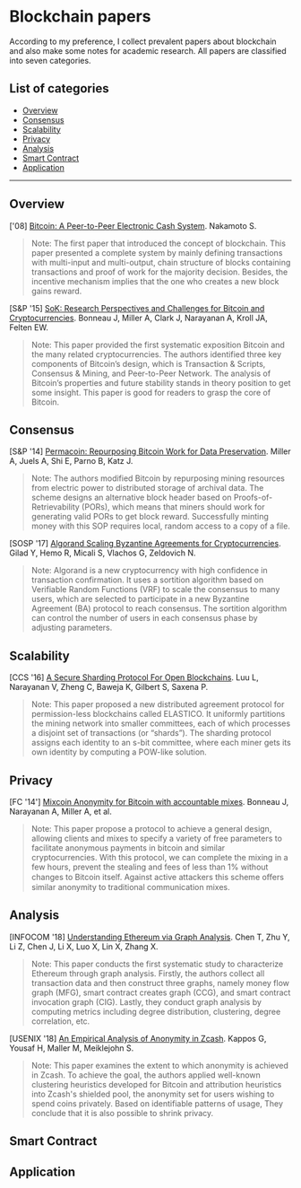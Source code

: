 # Blockchain papers
According to my preference, I collect prevalent papers about blockchain and also make some notes for academic research. All papers are classified into seven categories.

## List of categories
- [Overview](#Overview)
- [Consensus](#Consensus)
- [Scalability](#Scalability)
- [Privacy](#Privacy)
- [Analysis](#Analysis)
- [Smart Contract](#Smart-Contract)
- [Application](#Application)

---

## Overview
['08] [Bitcoin: A Peer-to-Peer Electronic Cash System](Overview/2008_Bitcoin_A_Peer-to-Peer_Electronic_Cash_System.pdf). Nakamoto S. 
>Note: The first paper that introduced the concept of blockchain. This paper presented a complete system by mainly defining transactions with multi-input and multi-output, chain structure of blocks containing transactions and proof of work for the majority decision. Besides, the incentive mechanism implies that the one who creates a new block gains reward.

[S&P '15] [SoK: Research Perspectives and Challenges for Bitcoin and Cryptocurrencies](Overview/2015_SoK_Research_perspectives_and_challenges_for_bitcoin_and_cryptocurrencies.pdf). Bonneau J, Miller A, Clark J, Narayanan A, Kroll JA, Felten EW. 
>Note: This paper provided the first systematic exposition Bitcoin and the many related cryptocurrencies. The authors identified three key components of Bitcoin’s design, which is Transaction & Scripts, Consensus & Mining, and Peer-to-Peer Network. The analysis of Bitcoin’s properties and future stability stands in theory position to get some insight. This paper is good for readers to grasp the core of Bitcoin.

## Consensus
[S&P '14] [Permacoin: Repurposing Bitcoin Work for Data Preservation](Consensus/2014_Permacoin_Repurposing_Bitcoin_Work_for_Data_Preservation.pdf). Miller A, Juels A, Shi E, Parno B, Katz J. 
>Note: The authors modified Bitcoin by repurposing mining resources from electric power to distributed storage of archival data. The scheme designs an alternative block header based on Proofs-of-Retrievability (PORs), which means that miners should work for generating valid PORs to get block reward. Successfully minting money with this SOP requires local, random access to a copy of a file.

[SOSP '17] [Algorand Scaling Byzantine Agreements for Cryptocurrencies](Consensus/2017_Algorand_Scaling_Byzantine_Agreements_for_Cryptocurrencies.pdf). Gilad Y, Hemo R, Micali S, Vlachos G, Zeldovich N. 
>Note: Algorand is a new cryptocurrency with high confidence in transaction confirmation. It uses a sortition algorithm based on Verifiable Random Functions (VRF) to scale the consensus to many users, which are selected to participate in a new Byzantine Agreement (BA) protocol to reach consensus. The sortition algorithm can control the number of users in each consensus phase by adjusting parameters.

## Scalability
[CCS '16] [A Secure Sharding Protocol For Open Blockchains](Scalability/2016_A_Secure_Sharding_Protocol_For_Open_Blockchains.pdf). Luu L, Narayanan V, Zheng C, Baweja K, Gilbert S, Saxena P. 
>Note: This paper proposed a new distributed agreement protocol for permission-less blockchains called ELASTICO. It uniformly partitions the mining network into smaller committees, each of which processes a disjoint set of transactions (or “shards”). The sharding protocol assigns each identity to an s-bit committee, where each miner gets its own identity by computing a POW-like solution.

## Privacy

[FC '14'] [Mixcoin Anonymity for Bitcoin with accountable mixes](Privacy/2014_Mixcoin_Anonymity_for_Bitcoin_with_accountable_mixes.pdf). Bonneau J, Narayanan A, Miller A, et al.

> Note: This paper propose a protocol to achieve a general design, allowing clients and mixes to specify a variety of free parameters to facilitate anonymous payments in bitcoin and similar cryptocurrencies. With this protocol, we can complete the mixing in a few hours, prevent the stealing and fees of less than 1% without changes to Bitcoin itself. Against active attackers this scheme oﬀers similar anonymity to traditional communication mixes.


## Analysis
[INFOCOM '18] [Understanding Ethereum via Graph Analysis](Analysis/2018_Understanding_Ethereum_via_Graph_Analysis.pdf). Chen T, Zhu Y, Li Z, Chen J, Li X, Luo X, Lin X, Zhang X. 
>Note: This paper conducts the first systematic study to characterize Ethereum through graph analysis. Firstly, the authors collect all transaction data and then construct three graphs, namely money flow graph (MFG), smart contract creates graph (CCG), and smart contract invocation graph (CIG). Lastly, they conduct graph analysis by computing metrics including degree distribution, clustering, degree correlation, etc.

[USENIX '18] [An Empirical Analysis of Anonymity in Zcash](Analysis/2018_An_Empirical_Analysis_of_Anonymity_in_Zcash.pdf). Kappos G, Yousaf H, Maller M, Meiklejohn S. 
>Note: This paper examines the extent to which anonymity is achieved in Zcash. To achieve the goal, the authors applied well-known clustering heuristics developed for Bitcoin and attribution heuristics into Zcash's shielded pool, the anonymity set for users wishing to spend coins privately. Based on identifiable patterns of usage, They conclude that it is also possible to shrink privacy.

## Smart Contract


## Application

